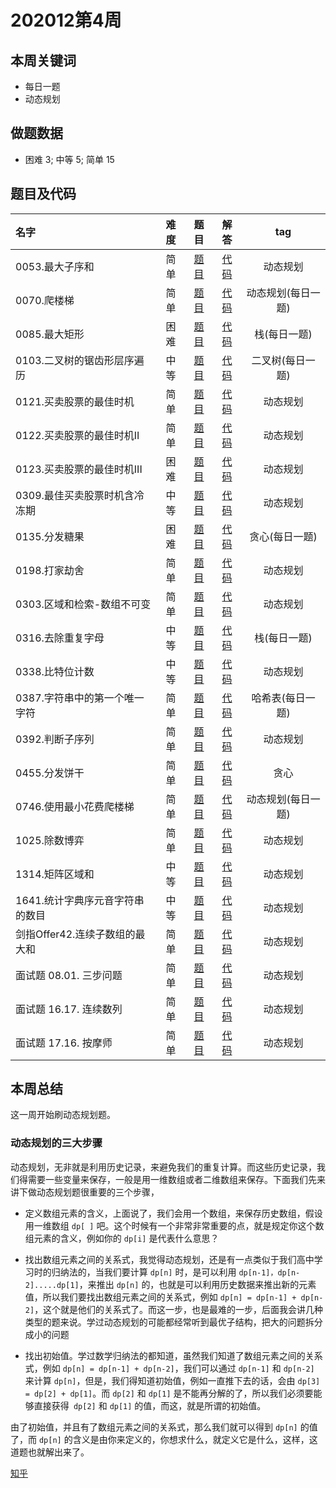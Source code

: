 <!--
 * @Descripti
 * @Autor: Au3C2
 * @Date: 2020-12-20 17:20:02
 * @LastEditors: Au3C2
 * @LastEditTime: 2021-03-31 16:09:56
-->
# 202012第4周

## 本周关键词

* 每日一题
* 动态规划

## 做题数据

* 困难 3; 中等 5; 简单 15

## 题目及代码

|名字|难度|题目|解答|tag|
 |:-|:-:|:-:|:-:|:-:|
|0053.最大子序和|简单|[题目](https://leetcode-cn.com/problems/maximum-subarray/)|[代码](../Code/202012第4周/0053.最大子序和.md)|动态规划
|0070.爬楼梯|简单|[题目](https://leetcode-cn.com/problems/climbing-stairs/)|[代码](../Code/202012第4周/0070.爬楼梯.md)|动态规划(每日一题)
|0085.最大矩形|困难|[题目](https://leetcode-cn.com/problems/maximal-rectangle/)|[代码](../Code/202012第4周/0085.最大矩形.md)|栈(每日一题)
|0103.二叉树的锯齿形层序遍历|中等|[题目](https://leetcode-cn.com/problems/binary-tree-zigzag-level-order-traversal/)|[代码](../Code/202012第4周/0103.二叉树的锯齿形层序遍历.md)|二叉树(每日一题)
|0121.买卖股票的最佳时机|简单|[题目](https://leetcode-cn.com/problems/best-time-to-buy-and-sell-stock/)|[代码](../Code/202012第4周/0121.买卖股票的最佳时机.md)|动态规划
|0122.买卖股票的最佳时机II|简单|[题目](https://leetcode-cn.com/problems/best-time-to-buy-and-sell-stock-ii/)|[代码](../Code/202012第4周/0122.买卖股票的最佳时机II.md)|动态规划
|0123.买卖股票的最佳时机III|困难|[题目](https://leetcode-cn.com/problems/best-time-to-buy-and-sell-stock-iii/)|[代码](../Code/202012第4周/0123.买卖股票的最佳时机III.md)|动态规划
|0309.最佳买卖股票时机含冷冻期|中等|[题目](https://leetcode-cn.com/problems/best-time-to-buy-and-sell-stock-with-cooldown/)|[代码](../Code/202012第4周/0309.最佳买卖股票时机含冷冻期.md)|动态规划
|0135.分发糖果|困难|[题目](https://leetcode-cn.com/problems/candy/)|[代码](../Code/202012第4周/0135.分发糖果.md)|贪心(每日一题)
|0198.打家劫舍|简单|[题目](https://leetcode-cn.com/problems/house-robber/)|[代码](../Code/202012第4周/0198.打家劫舍.md)|动态规划
|0303.区域和检索-数组不可变|简单|[题目](https://leetcode-cn.com/problems/range-sum-query-immutable/)|[代码](../Code/202012第4周/0303.区域和检索-数组不可变.md)|动态规划
|0316.去除重复字母|中等|[题目](https://leetcode-cn.com/problems/remove-duplicate-letters/)|[代码](../Code/202012第4周/0316.去除重复字母.md)|栈(每日一题)
|0338.比特位计数|中等|[题目](https://leetcode-cn.com/problems/counting-bits/)|[代码](../Code/202012第4周/0338.比特位计数.md)|动态规划
|0387.字符串中的第一个唯一字符|简单|[题目](https://leetcode-cn.com/problems/first-unique-character-in-a-string/)|[代码](../Code/202012第4周/0387.字符串中的第一个唯一字符.md)|哈希表(每日一题)
|0392.判断子序列|简单|[题目](https://leetcode-cn.com/problems/is-subsequence/)|[代码](../Code/202012第4周/0392.判断子序列.md)|动态规划
|0455.分发饼干|简单|[题目](https://leetcode-cn.com/problems/assign-cookies/)|[代码](../Code/202012第4周/0455.分发饼干.md)|贪心
|0746.使用最小花费爬楼梯|简单|[题目](https://leetcode-cn.com/problems/min-cost-climbing-stairs/)|[代码](../Code/202012第4周/0746.使用最小花费爬楼梯.md)|动态规划(每日一题)
|1025.除数博弈|简单|[题目](https://leetcode-cn.com/problems/divisor-game/)|[代码](../Code/202012第4周/1025.除数博弈.md)|动态规划
|1314.矩阵区域和|中等|[题目](https://leetcode-cn.com/problems/matrix-block-sum/)|[代码](../Code/202012第4周/1314.矩阵区域和.md)|动态规划
|1641.统计字典序元音字符串的数目|中等|[题目](https://leetcode-cn.com/problems/count-sorted-vowel-strings/)|[代码](../Code/202012第4周/1641.统计字典序元音字符串的数目.md)|动态规划
|剑指Offer42.连续子数组的最大和|简单|[题目](https://leetcode-cn.com/problems/lian-xu-zi-shu-zu-de-zui-da-he-lcof/)|[代码](../Code/202012第4周/剑指Offer42.连续子数组的最大和.md)|动态规划
|面试题 08.01. 三步问题|简单|[题目](https://leetcode-cn.com/problems/three-steps-problem-lcci/)|[代码](../Code/202012第4周/面试题08.01.三步问题.md)|动态规划
|面试题 16.17. 连续数列|简单|[题目](https://leetcode-cn.com/problems/contiguous-sequence-lcci/)|[代码](../Code/202012第4周/面试题16.17.连续数列.md)|动态规划
|面试题 17.16. 按摩师|简单|[题目](https://leetcode-cn.com/problems/the-masseuse-lcci/submissions/)|[代码](../Code/202012第4周/面试题17.16.按摩师.md)|动态规划

## 本周总结
这一周开始刷动态规划题。

### 动态规划的三大步骤

动态规划，无非就是利用历史记录，来避免我们的重复计算。而这些历史记录，我们得需要一些变量来保存，一般是用一维数组或者二维数组来保存。下面我们先来讲下做动态规划题很重要的三个步骤，

* 定义数组元素的含义，上面说了，我们会用一个数组，来保存历史数组，假设用一维数组 `dp[ ]` 吧。这个时候有一个非常非常重要的点，就是规定你这个数组元素的含义，例如你的 `dp[i]` 是代表什么意思？

* 找出数组元素之间的关系式，我觉得动态规划，还是有一点类似于我们高中学习时的归纳法的，当我们要计算 `dp[n]` 时，是可以利用 `dp[n-1]，dp[n-2].....dp[1]`，来推出 `dp[n]` 的，也就是可以利用历史数据来推出新的元素值，所以我们要找出数组元素之间的关系式，例如 `dp[n] = dp[n-1] + dp[n-2]`，这个就是他们的关系式了。而这一步，也是最难的一步，后面我会讲几种类型的题来说。学过动态规划的可能都经常听到最优子结构，把大的问题拆分成小的问题
* 找出初始值。学过数学归纳法的都知道，虽然我们知道了数组元素之间的关系式，例如 `dp[n] = dp[n-1] + dp[n-2]`，我们可以通过 `dp[n-1]` 和 `dp[n-2]` 来计算 `dp[n]`，但是，我们得知道初始值，例如一直推下去的话，会由 `dp[3] = dp[2] + dp[1]`。而 `dp[2]` 和 `dp[1]` 是不能再分解的了，所以我们必须要能够直接获得` dp[2]` 和 `dp[1]` 的值，而这，就是所谓的初始值。

由了初始值，并且有了数组元素之间的关系式，那么我们就可以得到 `dp[n]` 的值了，而 `dp[n]` 的含义是由你来定义的，你想求什么，就定义它是什么，这样，这道题也就解出来了。

[知乎](https://zhuanlan.zhihu.com/p/91582909)